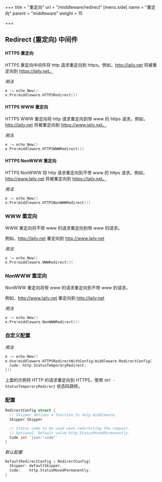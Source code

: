 +++
title = "重定向"
url = "/middleware/redirect"
[menu.side]
  name = "重定向"
  parent = "middleware"
  weight = 15

+++

## Redirect (重定向) 中间件

#### HTTPS 重定向

HTTPS 重定向中间件将 http 请求重定向到 https。例如，http://laily.net 将被重定向到 https://laily.net。

*用法*

```go
e := echo.New()
e.Pre(middleware.HTTPSRedirect())
```

#### HTTPS WWW 重定向

HTTPS WWW 重定向将 http 请求重定向到带 www 的 https 请求。例如，http://laily.net 将被重定向到 https://www.laily.net。

*用法*

```go
e := echo.New()
e.Pre(middleware.HTTPSWWWRedirect())
```

#### HTTPS NonWWW 重定向

HTTPS NonWWW 将 http 请求重定向到不带 www 的 https 请求。例如，http://www.laily.net 将被重定向到 https://laily.net。

*用法*

```go
e := echo.New()
e.Pre(middleware.HTTPSNonWWWRedirect())
```

### WWW 重定向

WWW 重定向将不带 www 的请求重定向到带 www 的请求。

例如，http://laily.net 重定向到 http://www.laily.net

*用法*

```go
e := echo.New()
e.Pre(middleware.WWWRedirect())
```

### NonWWW 重定向

NonWWW 重定向将带 www 的请求重定向到不带 www 的请求。

例如，http://www.laily.net 重定向到 http://laily.net

*用法*

```go
e := echo.New()
e.Pre(middleware.NonWWWRedirect())
```

### 自定义配置

*用法*

```go
e := echo.New()
e.Use(middleware.HTTPSRedirectWithConfig(middleware.RedirectConfig{
  Code: http.StatusTemporaryRedirect,
}))
```

上面的示例将 HTTP 的请求重定向到 HTTPS，使用 `307 - StatusTemporaryRedirect`  状态码跳转。

### 配置

```go
RedirectConfig struct {
  // Skipper defines a function to skip middleware.
  Skipper Skipper

  // Status code to be used when redirecting the request.
  // Optional. Default value http.StatusMovedPermanently.
  Code int `json:"code"`
}
```

*默认配置*

```go
DefaultRedirectConfig = RedirectConfig{
  Skipper: defaultSkipper,
  Code:    http.StatusMovedPermanently,
}
```

